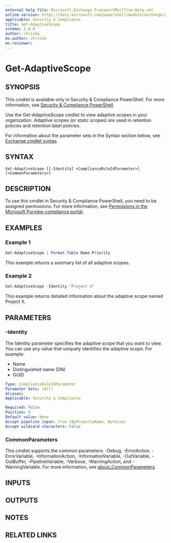 ```yaml
---
external help file: Microsoft.Exchange.TransportMailflow-Help.xml
online version: https://docs.microsoft.com/powershell/module/exchange/get-adaptivescope
applicable: Security & Compliance
title: Get-AdaptiveScope
schema: 2.0.0
author: chrisda
ms.author: chrisda
ms.reviewer:
---
```


# Get-AdaptiveScope

## SYNOPSIS
This cmdlet is available only in Security & Compliance PowerShell. For more information, see [Security & Compliance PowerShell](https://docs.microsoft.com/powershell/exchange/scc-powershell).

Use the Get-AdaptiveScope cmdlet to view adaptive scopes in your organization. Adaptive scopes (or static scopes) are used in retention policies and retention label policies.

For information about the parameter sets in the Syntax section below, see [Exchange cmdlet syntax](https://docs.microsoft.com/powershell/exchange/exchange-cmdlet-syntax).

## SYNTAX

```
Get-AdaptiveScope [[-Identity] <ComplianceRuleIdParameter>] [<CommonParameters>]
```

## DESCRIPTION
To use this cmdlet in Security & Compliance PowerShell, you need to be assigned permissions. For more information, see [Permissions in the Microsoft Purview compliance portal](https://docs.microsoft.com/microsoft-365/compliance/microsoft-365-compliance-center-permissions).

## EXAMPLES

### Example 1
```powershell
Get-AdaptiveScope | Format-Table Name,Priority
```

This example returns a summary list of all adaptive scopes.
### Example 2
```powershell
Get-AdaptiveScope -Identity "Project X"
```

This example returns detailed information about the adaptive scope named Project X.

## PARAMETERS

### -Identity
The Identity parameter specifies the adaptive scope that you want to view. You can use any value that uniquely identifies the adaptive scope. For example:

- Name
- Distinguished name (DN)
- GUID

```yaml
Type: ComplianceRuleIdParameter
Parameter Sets: (All)
Aliases:
Applicable: Security & Compliance

Required: False
Position: 0
Default value: None
Accept pipeline input: True (ByPropertyName, ByValue)
Accept wildcard characters: False
```

### CommonParameters
This cmdlet supports the common parameters: -Debug, -ErrorAction, -ErrorVariable, -InformationAction, -InformationVariable, -OutVariable, -OutBuffer, -PipelineVariable, -Verbose, -WarningAction, and -WarningVariable. For more information, see [about_CommonParameters](https://go.microsoft.com/fwlink/p/?LinkID=113216).

## INPUTS

## OUTPUTS

## NOTES

## RELATED LINKS
